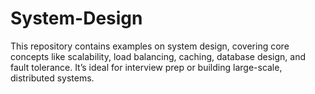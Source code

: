 # System-Design
This repository contains examples on system design, covering core concepts like scalability, load balancing, caching, database design, and fault tolerance. It’s ideal for interview prep or building large-scale, distributed systems.
